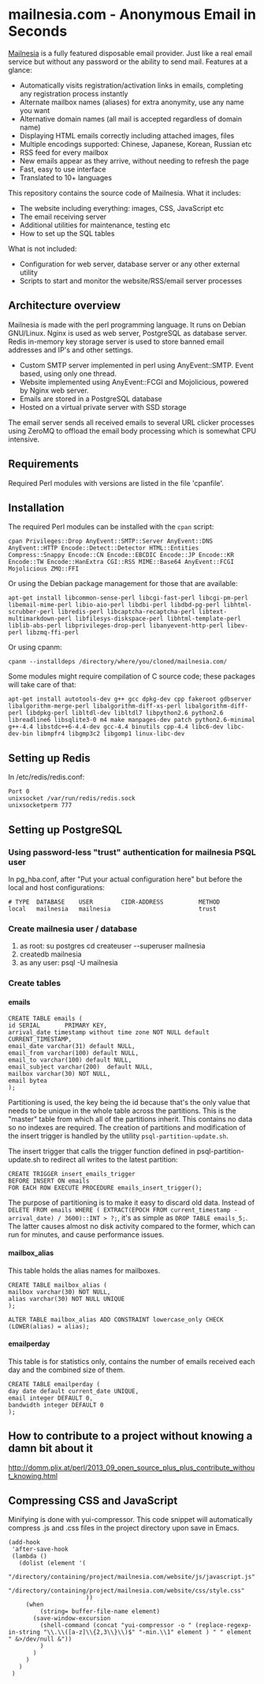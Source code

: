 # mailnesia.com - Anonymous Email in Seconds

[Mailnesia](http://mailnesia.com) is a fully featured disposable email provider.  Just like a
real email service but without any password or the ability to send
mail.  Features at a glance:

 - Automatically visits registration/activation links in
   emails, completing any registration process instantly
 - Alternate mailbox names (aliases) for extra anonymity, use any name you want
 - Alternative domain names (all mail is accepted regardless of domain name)
 - Displaying HTML emails correctly including attached images, files
 - Multiple encodings supported: Chinese, Japanese, Korean, Russian etc
 - RSS feed for every mailbox
 - New emails appear as they arrive, without needing to refresh the page
 - Fast, easy to use interface
 - Translated to 10+ languages

This repository contains the source code of Mailnesia.  What it includes:

 - The website including everything: images, CSS, JavaScript etc
 - The email receiving server
 - Additional utilities for maintenance, testing etc
 - How to set up the SQL tables

What is not included:

 - Configuration for web server, database server or any other external utility
 - Scripts to start and monitor the website/RSS/email server processes

## Architecture overview

Mailnesia is made with the perl programming language.  It runs on
Debian GNU/Linux.  Nginx is used as web server, PostgreSQL as database
server.  Redis in-memory key storage server is used to store banned
email addresses and IP's and other settings.

 - Custom SMTP server implemented in perl using AnyEvent::SMTP.  Event
   based, using only one thread.
 - Website implemented using AnyEvent::FCGI and Mojolicious, powered
   by Nginx web server.
 - Emails are stored in a PostgreSQL database
 - Hosted on a virtual private server with SSD storage

The email server sends all received emails to several URL clicker
processes using ZeroMQ to offload the email body processing which is
somewhat CPU intensive.

## Requirements

Required Perl modules with versions are listed in the file 'cpanfile'.

## Installation

The required Perl modules can be installed with the `cpan` script: 

    cpan Privileges::Drop AnyEvent::SMTP::Server AnyEvent::DNS AnyEvent::HTTP Encode::Detect::Detector HTML::Entities Compress::Snappy Encode::CN Encode::EBCDIC Encode::JP Encode::KR Encode::TW Encode::HanExtra CGI::RSS MIME::Base64 AnyEvent::FCGI Mojolicious ZMQ::FFI
    
Or using the Debian package management for those that are available:

    apt-get install libcommon-sense-perl libcgi-fast-perl libcgi-pm-perl libemail-mime-perl libio-aio-perl libdbi-perl libdbd-pg-perl libhtml-scrubber-perl libredis-perl libcaptcha-recaptcha-perl libtext-multimarkdown-perl libfilesys-diskspace-perl libhtml-template-perl liblib-abs-perl libprivileges-drop-perl libanyevent-http-perl libev-perl libzmq-ffi-perl

Or using cpanm:

    cpanm --installdeps /directory/where/you/cloned/mailnesia.com/

Some modules might require compilation of C source code; these
packages will take care of that:

    apt-get install autotools-dev g++ gcc dpkg-dev cpp fakeroot gdbserver libalgorithm-merge-perl libalgorithm-diff-xs-perl libalgorithm-diff-perl libdpkg-perl libltdl-dev libltdl7 libpython2.6 python2.6 libreadline6 libsqlite3-0 m4 make manpages-dev patch python2.6-minimal g++-4.4 libstdc++6-4.4-dev gcc-4.4 binutils cpp-4.4 libc6-dev libc-dev-bin libmpfr4 libgmp3c2 libgomp1 linux-libc-dev

## Setting up Redis

In /etc/redis/redis.conf:

    Port 0
    unixsocket /var/run/redis/redis.sock
    unixsocketperm 777


## Setting up PostgreSQL

### Using password-less "trust" authentication for mailnesia PSQL user
In pg_hba.conf, after "Put your actual configuration here" but before
the local and host configurations:

    # TYPE  DATABASE    USER        CIDR-ADDRESS          METHOD
    local   mailnesia   mailnesia                         trust

### Create mailnesia user / database
  1. as root: su postgres
     cd
     createuser --superuser mailnesia
  2. createdb mailnesia
  3. as any user: psql -U mailnesia

### Create tables
#### emails

    CREATE TABLE emails (
    id SERIAL       PRIMARY KEY,
    arrival_date timestamp without time zone NOT NULL default CURRENT_TIMESTAMP,
    email_date varchar(31) default NULL,
    email_from varchar(100) default NULL,
    email_to varchar(100) default NULL,
    email_subject varchar(200)  default NULL,
    mailbox varchar(30) NOT NULL,
    email bytea
    );

Partitioning is used, the key being the id because that's the only
value that needs to be unique in the whole table across the partitions.
This is the "master" table from which all of the partitions inherit.
This contains no data so no indexes are required.  The creation of
partitions and modification of the insert trigger is handled by the
utility `psql-partition-update.sh`.

The insert trigger that calls the trigger function defined in
psql-partition-update.sh to redirect all writes to the latest partition:

    CREATE TRIGGER insert_emails_trigger
    BEFORE INSERT ON emails
    FOR EACH ROW EXECUTE PROCEDURE emails_insert_trigger();

The purpose of partitioning is to make it easy to discard old data.
Instead of `DELETE FROM emails WHERE ( EXTRACT(EPOCH FROM
current_timestamp - arrival_date) / 3600)::INT > ?;`, it's as simple
as `DROP TABLE emails_5;`.  The latter causes almost no disk activity
compared to the former, which can run for minutes, and cause
performance issues.

#### mailbox_alias

This table holds the alias names for mailboxes.

    CREATE TABLE mailbox_alias (
    mailbox varchar(30) NOT NULL,
    alias varchar(30) NOT NULL UNIQUE
    );

    ALTER TABLE mailbox_alias ADD CONSTRAINT lowercase_only CHECK (LOWER(alias) = alias);

#### emailperday

This table is for statistics only, contains the number of emails
received each day and the combined size of them.

    CREATE TABLE emailperday (
    day date default current_date UNIQUE,
    email integer DEFAULT 0,
    bandwidth integer DEFAULT 0
    );


How to contribute to a project without knowing a damn bit about it
----------

<http://domm.plix.at/perl/2013_09_open_source_plus_plus_contribute_without_knowing.html>

Compressing CSS and JavaScript
------------------------------

Minifying is done with yui-compressor.  This code snippet will
automatically compress .js and .css files in the project directory
upon save in Emacs.
    
    (add-hook 
     'after-save-hook 
     (lambda ()
       (dolist (element '(
                          "/directory/containing/project/mailnesia.com/website/js/javascript.js"
                          "/directory/containing/project/mailnesia.com/website/css/style.css"
                          ))
         (when
             (string= buffer-file-name element)
           (save-window-excursion
             (shell-command (concat "yui-compressor -o " (replace-regexp-in-string "\\.\\([a-z]\\{2,3\\}\\)$" "-min.\\1" element ) " " element " &>/dev/null &"))
             )
           )
         )
       )
     )


